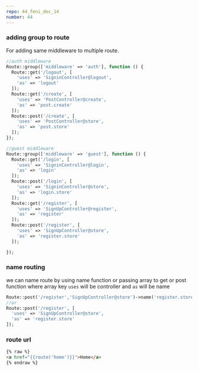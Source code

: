 ```yaml
---
repo: 44_feni_dec_14
number: 44 
---
```


### adding group to route
For adding same middleware to multiple route. 

~~~php
//auth middleware
Route::group(['middleware' => 'auth'], function () {
  Route::get('/logout', [
    'uses' => 'SigninController@logout',
    'as' => 'logout'
  ]);
  Route::get('/create', [
    'uses' => 'PostController@create',
    'as' => 'post.create'
  ]);
  Route::post('/create', [
    'uses' => 'PostController@store',
    'as' => 'post.store'
  ]);
});

//guest middleware
Route::group(['middleware' => 'guest'], function () {
  Route::get('/login', [
    'uses' => 'SigninController@login',
    'as' => 'login'
  ]);
  Route::post('/login', [
    'uses' => 'SigninController@store',
    'as' => 'login.store'
  ]);
  Route::get('/register', [
    'uses' => 'SignUpController@register',
    'as' => 'register'
  ]);
  Route::post('/register', [
    'uses' => 'SignUpController@store',
    'as' => 'register.store'
  ]);

});
~~~

### name routing    

we can name route by using name function or passing array to get or post function where array key `uses` will be controller and `as` will be name    
~~~php
Route::post('/register','SignUpController@store')->name('register.store');
//or
Route::post('/register', [
  'uses' => 'SignUpController@store',
  'as' => 'register.store'
]);
~~~

### route url
~~~html
{% raw %}
<a href="{{route('home')}}">Home</a>
{% endraw %}
~~~

